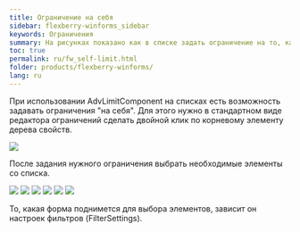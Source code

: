 ```yaml
---
title: Ограничение на себя
sidebar: flexberry-winforms_sidebar
keywords: Ограничения
summary: На рисунках показано как в списке задать ограничение на то, какие элементы этого списка будут отображаться (ограничение "на себя", т.е. на сами элементы списка)
toc: true
permalink: ru/fw_self-limit.html
folder: products/flexberry-winforms/
lang: ru
---
```


При использовании AdvLimitComponent на списках есть возможность задавать ограничения "на себя". Для этого нужно в стандартном виде редактора ограничений сделать двойной клик по корневому элементу дерева свойств.

![](/images/pages/products/flexberry-winforms/subsystems/limits/scr021.jpg)

После задания нужного ограничения выбрать необходимые элементы со списка.

![](/images/pages/products/flexberry-winforms/subsystems/limits/scr031.jpg)
![](/images/pages/products/flexberry-winforms/subsystems/limits/scr041.jpg)
![](/images/pages/products/flexberry-winforms/subsystems/limits/scr051.jpg)
![](/images/pages/products/flexberry-winforms/subsystems/limits/scr061.jpg)
![](/images/pages/products/flexberry-winforms/subsystems/limits/scr071.jpg)
![](/images/pages/products/flexberry-winforms/subsystems/limits/scr081.jpg)

То, какая форма поднимется для выбора элементов, зависит он настроек фильтров (FilterSettings).